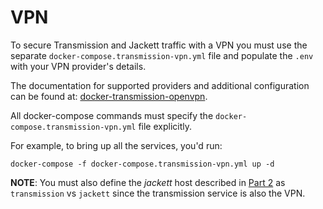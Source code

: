 # VPN 

To secure Transmission and Jackett traffic with a VPN you must use the separate `docker-compose.transmission-vpn.yml` file and populate the `.env` with your
VPN provider's details.

The documentation for supported providers and additional configuration can be found at: [docker-transmission-openvpn](https://haugene.github.io/docker-transmission-openvpn/).

All docker-compose commands must specify the `docker-compose.transmission-vpn.yml` file explicitly.

For example, to bring up all the services, you'd run:

    docker-compose -f docker-compose.transmission-vpn.yml up -d

**NOTE**: You must also define the *jackett* host described in [Part 2](../README.md#part-2) as `transmission` vs `jackett` since the transmission service is also the VPN.
